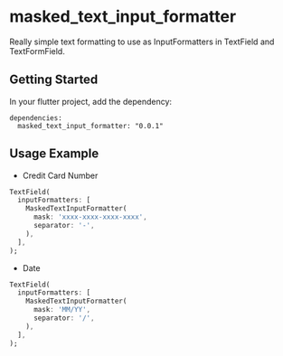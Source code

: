 # masked_text_input_formatter

Really simple text formatting to use as InputFormatters in TextField and TextFormField.

## Getting Started

In your flutter project, add the dependency:
```
dependencies:
  masked_text_input_formatter: "0.0.1"
```

## Usage Example

* Credit Card Number

```dart
TextField(
  inputFormatters: [
    MaskedTextInputFormatter(
      mask: 'xxxx-xxxx-xxxx-xxxx',
      separator: '-',
    ),
  ],
);
```

* Date
```dart
TextField(
  inputFormatters: [
    MaskedTextInputFormatter(
      mask: 'MM/YY',
      separator: '/',
    ),
  ],
);
```

